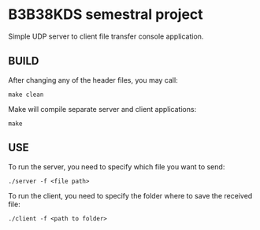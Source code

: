 # B3B38KDS semestral project
Simple UDP server to client file transfer console application.

## BUILD
After changing any of the header files, you may call:
```
make clean
```
Make will compile separate server and client applications:
```
make
```

## USE
To run the server, you need to specify which file you want to send:
```
./server -f <file path>
```
To run the client, you need to specify the folder where to save the received file:
```
./client -f <path to folder>
